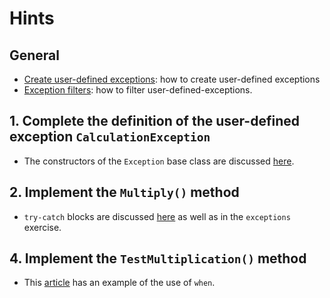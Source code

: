 # Hints

## General

- [Create user-defined exceptions][create-user-defined-exceptions]: how to create user-defined exceptions
- [Exception filters][exception-filters]: how to filter user-defined-exceptions.

## 1. Complete the definition of the user-defined exception `CalculationException`

- The constructors of the `Exception` base class are discussed [here][exception-constructors].

## 2. Implement the `Multiply()` method

- `try-catch` blocks are discussed [here][try-catch] as well as in the `exceptions` exercise.

## 4. Implement the `TestMultiplication()` method

- This [article][try-catch-when] has an example of the use of `when`.

[create-user-defined-exceptions]: https://docs.microsoft.com/en-us/dotnet/standard/exceptions/how-to-create-user-defined-exceptions
[exception-filters]: https://docs.microsoft.com/en-us/dotnet/csharp/language-reference/keywords/when
[exception-constructors]: https://docs.microsoft.com/en-us/dotnet/api/system.exception.-ctor
[try-catch]: https://docs.microsoft.com/en-us/dotnet/standard/exceptions/how-to-use-the-try-catch-block-to-catch-exceptions
[try-catch-when]: https://docs.microsoft.com/en-us/dotnet/csharp/language-reference/keywords/try-catch